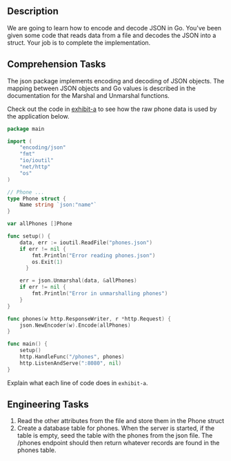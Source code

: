 ## Description

We are going to learn how to encode and decode JSON in Go. You've been given some code that reads data from a file and decodes the JSON into a struct. Your job is to complete the implementation.

## Comprehension Tasks

The json package implements encoding and decoding of JSON objects. The mapping between JSON objects and Go values is described in the documentation for the Marshal and Unmarshal functions.

Check out the code in [exhibit-a]() to see how the raw phone data is used by the application below.

```go
package main

import (
	"encoding/json"
	"fmt"
	"io/ioutil"
	"net/http"
	"os"
)

// Phone ...
type Phone struct {
    Name string `json:"name"`
}

var allPhones []Phone

func setup() {
    data, err := ioutil.ReadFile("phones.json")
    if err != nil {
        fmt.Println("Error reading phones.json")
        os.Exit(1)
      }

    err = json.Unmarshal(data, &allPhones)
    if err != nil {
        fmt.Println("Error in unmarshalling phones")
    }
}

func phones(w http.ResponseWriter, r *http.Request) {
    json.NewEncoder(w).Encode(allPhones)
}

func main() {
    setup()
    http.HandleFunc("/phones", phones)
    http.ListenAndServe(":8080", nil)
}
```

Explain what each line of code does in `exhibit-a`.

## Engineering Tasks

1. Read the other attributes from the file and store them in the Phone struct
2. Create a database table for phones. When the server is started, if the table is empty, seed the table with the phones from the json file. The /phones endpoint should then return whatever records are found in the phones table.

